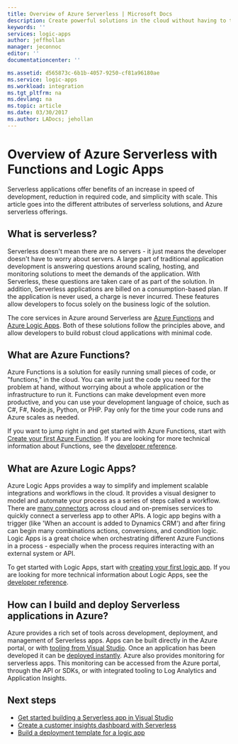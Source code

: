 ```yaml
---
title: Overview of Azure Serverless | Microsoft Docs
description: Create powerful solutions in the cloud without having to think about infrastructure. 
keywords: ''
services: logic-apps
author: jeffhollan
manager: jeconnoc
editor: ''
documentationcenter: ''

ms.assetid: d565873c-6b1b-4057-9250-cf81a96180ae
ms.service: logic-apps
ms.workload: integration
ms.tgt_pltfrm: na
ms.devlang: na
ms.topic: article
ms.date: 03/30/2017
ms.author: LADocs; jehollan
---
```

# Overview of Azure Serverless with Functions and Logic Apps

Serverless applications offer benefits of an increase in speed of development, reduction in required code, and simplicity with scale.  This article goes into the different attributes of serverless solutions, and Azure serverless offerings.

## What is serverless?

Serverless doesn't mean there are no servers - it just means the developer doesn't have to worry about servers.  A large part of traditional application development is answering questions around scaling, hosting, and monitoring solutions to meet the demands of the application.  With Serverless, these questions are taken care of as part of the solution.  In addition, Serverless applications are billed on a consumption-based plan.  If the application is never used, a charge is never incurred.  These features allow developers to focus solely on the business logic of the solution.

The core services in Azure around Serverless are [Azure Functions](https://azure.microsoft.com/services/functions/) and [Azure Logic Apps](https://azure.microsoft.com/services/logic-apps/).  Both of these solutions follow the principles above, and allow developers to build robust cloud applications with minimal code.

## What are Azure Functions?

Azure Functions is a solution for easily running small pieces of code, or "functions," in the cloud. You can write just the code you need for the problem at hand, without worrying about a whole application or the infrastructure to run it. Functions can make development even more productive, and you can use your development language of choice, such as C#, F#, Node.js, Python, or PHP. Pay only for the time your code runs and Azure scales as needed.

If you want to jump right in and get started with Azure Functions, start with [Create your first Azure Function](../azure-functions/functions-create-first-azure-function.md). If you are looking for more technical information about Functions, see the [developer reference](../azure-functions/functions-reference.md).

## What are Azure Logic Apps?

Azure Logic Apps provides a way to simplify and implement scalable integrations and workflows in the cloud. It provides a visual designer to model and automate your process as a series of steps called a workflow.  There are [many connectors](../connectors/apis-list.md) across cloud and on-premises services to quickly connect a serverless app to other APIs.  A logic app begins with a trigger (like 'When an account is added to Dynamics CRM') and after firing can begin many combinations actions, conversions, and condition logic.  Logic Apps is a great choice when orchestrating different Azure Functions in a process - especially when the process requires interacting with an external system or API.

To get started with Logic Apps, start with [creating your first logic app](quickstart-create-first-logic-app-workflow.md).  If you are looking for more technical information about Logic Apps, see the [developer reference](logic-apps-workflow-actions-triggers.md).

## How can I build and deploy Serverless applications in Azure?

Azure provides a rich set of tools across development, deployment, and management of Serverless apps.  Apps can be built directly in the Azure portal, or with [tooling from Visual Studio](logic-apps-serverless-get-started-vs.md).  Once an application has been developed it can be [deployed instantly](logic-apps-create-deploy-template.md).  Azure also provides monitoring for serverless apps.  This monitoring can be accessed from the Azure portal, through the API or SDKs, or with integrated tooling to Log Analytics and Application Insights.

## Next steps

* [Get started building a Serverless app in Visual Studio](logic-apps-serverless-get-started-vs.md)
* [Create a customer insights dashboard with Serverless](logic-apps-scenario-social-serverless.md)
* [Build a deployment template for a logic app](logic-apps-create-deploy-template.md)